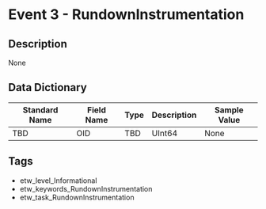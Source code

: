 # Event 3 - RundownInstrumentation

## Description
None

## Data Dictionary
|Standard Name|Field Name|Type|Description|Sample Value|
|---|---|---|---|---|
|TBD|OID|TBD|UInt64|None|None|

## Tags
* etw_level_Informational
* etw_keywords_RundownInstrumentation
* etw_task_RundownInstrumentation